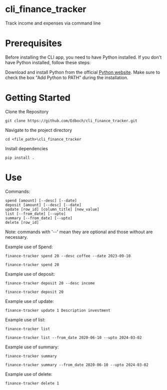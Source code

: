 # cli_finance_tracker
Track income and expenses via command line


# Prerequisites
Before installing the CLI app, you need to have Python installed. If you don't have Python installed, follow these steps:

Download and install Python from the official [Python website](https://www.python.org/downloads/ "Python Download").
Make sure to check the box "Add Python to PATH" during the installation.

# Getting Started
Clone the Repository

```
git clone https://github.com/Edboch/cli_finance_tracker.git
```

Navigate to the project directory

```
cd <file_path>\cli_finance_tracker
```

Install dependencies

```
pip install .
```

# Use

Commands:
```
spend [amount] [--desc] [--date]
deposit [amount] [--desc] [--date]
update [row_id] [column_title] [new_value]
list [--from_date] [--upto]
summary [--from_date] [--upto]
delete [row_id]
```

Note: commands with '--' mean they are optional and those without are necessary.

Example use of Spend:

```
finance-tracker spend 20 --desc coffee --date 2023-09-10
```

```
finance-tracker spend 20
```

Example use of deposit:

```
finance-tracker deposit 20 --desc income
```

```
finance-tracker deposit 20
```

Example use of update:

```
finance-tracker update 1 Description investment
```

Example use of list:

```
finance-tracker list
```

```
finance-tracker list --from_date 2020-06-10 --upto 2024-03-02
```

Example use of summary:

```
finance-tracker summary
```

```
finance-tracker summary --from_date 2020-06-10 --upto 2024-03-02
```

Example use of delete:

```
finance-tracker delete 1
```
